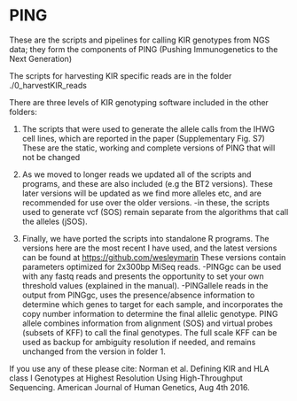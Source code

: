 # PING
These are the scripts and pipelines for calling KIR genotypes from NGS data; they form the components of PING (Pushing Immunogenetics to the Next Generation)

The scripts for harvesting KIR specific reads are in the folder ./0_harvestKIR_reads

There are three levels of KIR genotyping software included in the other folders:

1. The scripts that were used to generate the allele calls from the IHWG cell lines, which are reported in the paper  (Supplementary Fig. S7)
These are the static, working and complete versions of PING that will not be changed

2. As we moved to longer reads we updated all of the scripts and programs, and these are also included (e.g the BT2 versions).
These later versions will be updated as we find more alleles etc, and are recommended for use over the older versions.
 -in these, the scripts used to generate vcf (SOS) remain separate from the algorithms that call the alleles (jSOS).
 
3. Finally, we have ported the scripts into standalone R programs.
The versions here are the most recent I have used, and the latest versions can be found at https://github.com/wesleymarin
These versions contain parameters optimized for 2x300bp MiSeq reads.
-PINGgc can be used with any fastq reads and presents the opportunity to set your own threshold values (explained in the manual).
-PINGallele reads in the output from PINGgc, uses the presence/absence information to determine which genes to target for each sample, and incorporates the copy number information to determine the final allelic genotype.
PING allele combines information from alignment (SOS) and virtual probes (subsets of KFF) to call the final genotypes.
The full scale KFF can be used as backup for ambiguity resolution if needed, and remains unchanged from the version in folder 1.

If you use any of these please cite:
Norman et al. Defining KIR and HLA class I Genotypes at Highest Resolution Using High-Throughput Sequencing.
American Journal of Human Genetics, Aug 4th 2016.
